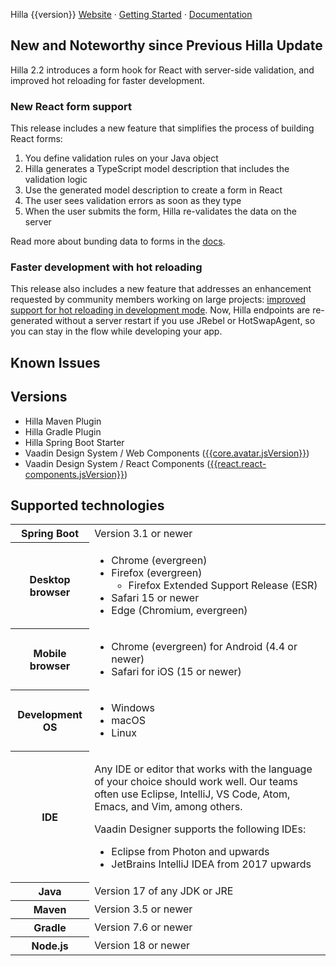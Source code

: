Hilla {{version}}
[Website](https://hilla.dev) · [Getting Started](https://hilla.dev/docs/react/start/quick) · [Documentation](https://hilla.dev/docs/)

## New and Noteworthy since Previous Hilla Update

Hilla 2.2 introduces a form hook for React with server-side validation, and improved hot reloading for faster development.

### New React form support

This release includes a new feature that simplifies the process of building React forms:

1. You define validation rules on your Java object
2. Hilla generates a TypeScript model description that includes the validation logic
3. Use the generated model description to create a form in React
4. The user sees validation errors as soon as they type
5. When the user submits the form, Hilla re-validates the data on the server

Read more about bunding data to forms in the [docs](https://hilla.dev/docs/react/guides/forms/binder).

### Faster development with hot reloading

This release also includes a new feature that addresses an enhancement requested by community members working on large projects: [improved support for hot reloading in development mode](https://github.com/vaadin/hilla/pull/1146).
Now, Hilla endpoints are re-generated without a server restart if you use JRebel or HotSwapAgent, so you can stay in the flow while developing your app.

## Known Issues

## Versions

- Hilla Maven Plugin
- Hilla Gradle Plugin
- Hilla Spring Boot Starter
- Vaadin Design System / Web Components ([{{core.avatar.jsVersion}}](https://github.com/vaadin/web-components/releases/tag/v{{core.avatar.jsVersion}}))
- Vaadin Design System / React Components ([{{react.react-components.jsVersion}}](https://github.com/vaadin/react-components/releases/tag/v{{react.react-components.jsVersion}}))

<!-- Add the What Changed section by GITHUB provided functions  -->

## Supported technologies

<table>
<tr>
  <th>Spring Boot</th>
  <td>Version 3.1 or newer
  </td>
</tr>
<tr>
  <th>Desktop browser</th>
  <td>

- Chrome (evergreen)
- Firefox (evergreen)
  - Firefox Extended Support Release (ESR)
- Safari 15 or newer
- Edge (Chromium, evergreen)
  </td>
</tr>
<tr>
  <th>Mobile browser</th>
  <td>

- Chrome (evergreen) for Android (4.4 or newer)
- Safari for iOS (15 or newer)
  </td>
</tr>
<tr>
  <th>Development OS</th>
  <td>

- Windows
- macOS
- Linux
</td>
</tr>
<tr>
  <th>IDE</th>
  <td>

Any IDE or editor that works with the language of your choice should work well. Our teams often use Eclipse, IntelliJ, VS Code, Atom, Emacs, and Vim, among others.

Vaadin Designer supports the following IDEs:
- Eclipse from Photon and upwards
- JetBrains IntelliJ IDEA from 2017 upwards
  </td>
</tr>
<tr>
  <th>Java</th>
  <td>Version 17 of any JDK or JRE</td>
</tr>
<tr>
  <th>Maven</th>
  <td>Version 3.5 or newer</td>
</tr>
<tr>
  <th>Gradle</th>
  <td>Version 7.6 or newer</td>
</tr>
<tr>
  <th>Node.js</th>
  <td>Version 18 or newer</td>
</tr>
</table>
